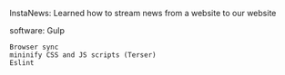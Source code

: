 InstaNews:  Learned how to stream news from a website to our website

software:
  Gulp
  
    Browser sync
    mininify CSS and JS scripts (Terser)
    Eslint

    